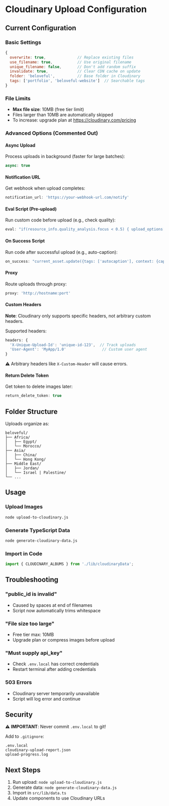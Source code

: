 # Cloudinary Upload Configuration

## Current Configuration

### Basic Settings
```javascript
{
  overwrite: true,              // Replace existing files
  use_filename: true,           // Use original filename
  unique_filename: false,       // Don't add random suffix
  invalidate: true,             // Clear CDN cache on update
  folder: 'beloveful',          // Base folder in Cloudinary
  tags: ['portfolio', 'beloveful-website']  // Searchable tags
}
```

### File Limits
- **Max file size**: 10MB (free tier limit)
- Files larger than 10MB are automatically skipped
- To increase: upgrade plan at https://cloudinary.com/pricing

### Advanced Options (Commented Out)

#### Async Upload
Process uploads in background (faster for large batches):
```javascript
async: true
```

#### Notification URL
Get webhook when upload completes:
```javascript
notification_url: 'https://your-webhook-url.com/notify'
```

#### Eval Script (Pre-upload)
Run custom code before upload (e.g., check quality):
```javascript
eval: "if(resource_info.quality_analysis.focus < 0.5) { upload_options['tags'] = 'blurry' }"
```

#### On Success Script
Run code after successful upload (e.g., auto-caption):
```javascript
on_success: "current_asset.update({tags: ['autocaption'], context: {caption: e.upload_info?.info?.detection?.captioning?.data?.caption}})"
```

#### Proxy
Route uploads through proxy:
```javascript
proxy: 'http://hostname:port'
```

#### Custom Headers
**Note**: Cloudinary only supports specific headers, not arbitrary custom headers.

Supported headers:
```javascript
headers: {
  'X-Unique-Upload-Id': 'unique-id-123',  // Track uploads
  'User-Agent': 'MyApp/1.0'                // Custom user agent
}
```

⚠️ Arbitrary headers like `X-Custom-Header` will cause errors.

#### Return Delete Token
Get token to delete images later:
```javascript
return_delete_token: true
```

## Folder Structure

Uploads organize as:
```
beloveful/
├── Africa/
│   ├── Egypt/
│   └── Morocco/
├── Asia/
│   ├── China/
│   └── Hong Kong/
├── Middle East/
│   ├── Jordan/
│   └── Israel | Palestine/
└── ...
```

## Usage

### Upload Images
```bash
node upload-to-cloudinary.js
```

### Generate TypeScript Data
```bash
node generate-cloudinary-data.js
```

### Import in Code
```typescript
import { CLOUDINARY_ALBUMS } from './lib/cloudinaryData';
```

## Troubleshooting

### "public_id is invalid"
- Caused by spaces at end of filenames
- Script now automatically trims whitespace

### "File size too large"
- Free tier max: 10MB
- Upgrade plan or compress images before upload

### "Must supply api_key"
- Check `.env.local` has correct credentials
- Restart terminal after adding credentials

### 503 Errors
- Cloudinary server temporarily unavailable
- Script will log error and continue

## Security

⚠️ **IMPORTANT**: Never commit `.env.local` to git!

Add to `.gitignore`:
```
.env.local
cloudinary-upload-report.json
upload-progress.log
```

## Next Steps

1. Run upload: `node upload-to-cloudinary.js`
2. Generate data: `node generate-cloudinary-data.js`
3. Import in `src/lib/data.ts`
4. Update components to use Cloudinary URLs
